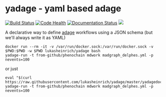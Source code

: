 # yadage - yaml based adage

[![Build Status](https://travis-ci.org/lukasheinrich/yadage.svg?branch=master)](https://travis-ci.org/lukasheinrich/yadage)
[![Code Health](https://landscape.io/github/lukasheinrich/yadage/master/landscape.svg?style=flat)](https://landscape.io/github/lukasheinrich/yadage/master)
[![Documentation Status](https://readthedocs.org/projects/yadage/badge/?version=latest)](http://yadage.readthedocs.org/en/latest/?badge=latest)
[![](https://images.microbadger.com/badges/image/lukasheinrich/yadage.svg)](https://microbadger.com/images/lukasheinrich/yadage "Get your own image badge on microbadger.com")

A declarative way to define [adage](https://github.com/lukasheinrich/adage.git) workflows using a JSON schema (but we'll always write it as YAML)

    docker run --rm -it -v /var/run/docker.sock:/var/run/docker.sock -v $PWD:$PWD -w $PWD lukasheinrich/yadage bash
    yadage-run -t from-github/phenochain mdwork madgraph_delphes.yml -p nevents=100

or just 

    eval "$(curl https://raw.githubusercontent.com/lukasheinrich/yadage/master/yadagedocker.sh)"
    yadage-run -t from-github/phenochain mdwork madgraph_delphes.yml -p nevents=100
